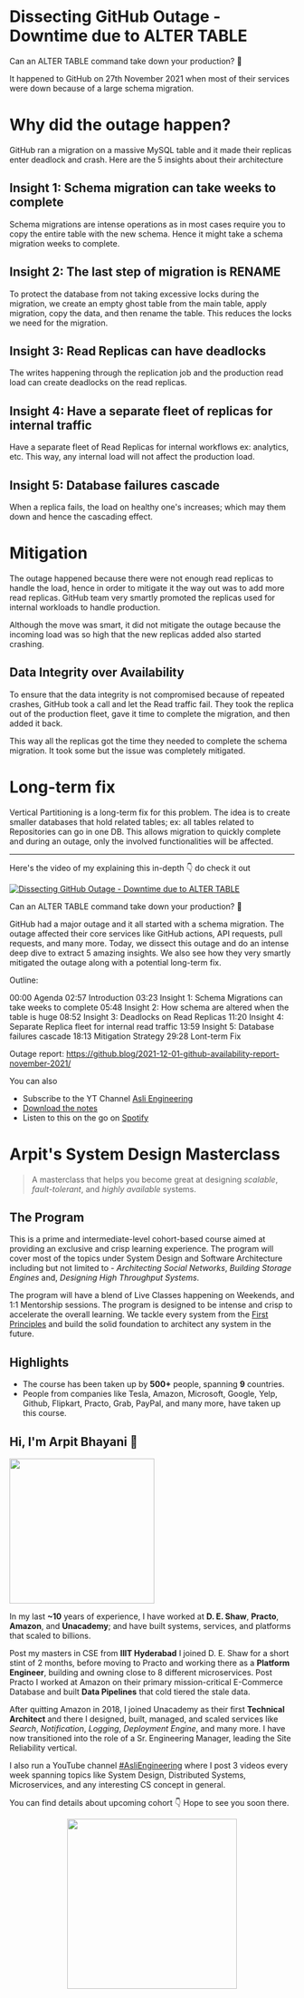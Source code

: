 Dissecting GitHub Outage - Downtime due to ALTER TABLE
===


Can an ALTER TABLE command take down your production? 🤯

It happened to GitHub on 27th November 2021 when most of their services were down because of a large schema migration.

# Why did the outage happen?

GitHub ran a migration on a massive MySQL table and it made their replicas enter deadlock and crash. Here are the 5 insights about their architecture

## Insight 1: Schema migration can take weeks to complete

Schema migrations are intense operations as in most cases require you to copy the entire table with the new schema. Hence it might take a schema migration weeks to complete.

## Insight 2: The last step of migration is RENAME

To protect the database from not taking excessive locks during the migration, we create an empty ghost table from the main table, apply migration, copy the data, and then rename the table. This reduces the locks we need for the migration.

## Insight 3: Read Replicas can have deadlocks

The writes happening through the replication job and the production read load can create deadlocks on the read replicas.

## Insight 4: Have a separate fleet of replicas for internal traffic

Have a separate fleet of Read Replicas for internal workflows ex: analytics, etc. This way, any internal load will not affect the production load.

## Insight 5: Database failures cascade

When a replica fails, the load on healthy one's increases; which may them down and hence the cascading effect.

# Mitigation

The outage happened because there were not enough read replicas to handle the load, hence in order to mitigate it the way out was to add more read replicas. GitHub team very smartly promoted the replicas used for internal workloads to handle production.

Although the move was smart, it did not mitigate the outage because the incoming load was so high that the new replicas added also started crashing.

## Data Integrity over Availability

To ensure that the data integrity is not compromised because of repeated crashes, GitHub took a call and let the Read traffic fail. They took the replica out of the production fleet, gave it time to complete the migration, and then added it back.

This way all the replicas got the time they needed to complete the schema migration. It took some but the issue was completely mitigated.

# Long-term fix

Vertical Partitioning is a long-term fix for this problem. The idea is to create smaller databases that hold related tables; ex: all tables related to Repositories can go in one DB. This allows migration to quickly complete and during an outage, only the involved functionalities will be affected.
<hr />


<p>Here's the video of my explaining this in-depth 👇‍ do check it out</p>

[![Dissecting GitHub Outage - Downtime due to ALTER TABLE](https://i.ytimg.com/vi/82Xywy74kfE/mqdefault.jpg)](https://www.youtube.com/watch?v=82Xywy74kfE)

Can an ALTER TABLE command take down your production? 🤯

GitHub had a major outage and it all started with a schema migration. The outage affected their core services like GitHub actions, API requests, pull requests, and many more. Today, we dissect this outage and do an intense deep dive to extract 5 amazing insights. We also see how they very smartly mitigated the outage along with a potential long-term fix. 

Outline:

00:00 Agenda
02:57 Introduction
03:23 Insight 1: Schema Migrations can take weeks to complete
05:48 Insight 2: How schema are altered when the table is huge
08:52 Insight 3: Deadlocks on Read Replicas
11:20 Insight 4: Separate Replica fleet for internal read traffic
13:59 Insight 5: Database failures cascade
18:13 Mitigation Strategy
29:28 Lont-term Fix

Outage report: https://github.blog/2021-12-01-github-availability-report-november-2021/

You can also
 - Subscribe to the YT Channel [Asli Engineering](https://youtube.com/c/ArpitBhayani)
 - [Download the notes](https://drive.google.com/file/d/14jdP8o2wFZYL0iFtsCbqKr3jEX0QstaY/view?usp=sharing)
 - Listen to this on the go on [Spotify](https://open.spotify.com/show/7qMoamm2iZQrsPVm6IQLoD)

# Arpit's System Design Masterclass

> A masterclass that helps you become great at designing _scalable_, _fault-tolerant_, and _highly available_ systems.

## The Program

This is a prime and intermediate-level cohort-based course aimed at providing an exclusive and crisp learning experience. The program will cover most of the topics under System Design and Software Architecture including but not limited to - _Architecting Social Networks_, _Building Storage Engines_ and, _Designing High Throughput Systems_.

The program will have a blend of Live Classes happening on Weekends, and 1:1 Mentorship sessions. The program is designed to be intense and crisp to accelerate the overall learning. We tackle every system from the [First Principles](https://en.wikipedia.org/wiki/First_principle) and build the solid foundation to architect any system in the future.


## Highlights

 - The course has been taken up by __500+__ people, spanning __9__ countries.
 - People from companies like Tesla, Amazon, Microsoft, Google, Yelp, Github, Flipkart, Practo, Grab, PayPal, and many more, have taken up this course.


## Hi, I'm Arpit Bhayani 👋

<img width="256px" src="https://arpitbhayani.me/static/img/arpit.jpg" />

In my last **~10** years of experience, I have worked at **D. E. Shaw**, **Practo**, **Amazon**, and **Unacademy**; and have built systems, services, and platforms that scaled to billions.

Post my masters in CSE from **IIIT Hyderabad** I joined D. E. Shaw for a short stint of 2 months, before moving to Practo and working there as a **Platform Engineer**, building and owning close to 8 different microservices. Post Practo I worked at Amazon on their primary mission-critical E-Commerce Database and built **Data Pipelines** that cold tiered the stale data.

After quitting Amazon in 2018, I joined Unacademy as their first **Technical Architect** and there I designed, built, managed, and scaled services like _Search_, _Notification_, _Logging_, _Deployment Engine_, and many more. I have now transitioned into the role of a Sr. Engineering Manager, leading the Site Reliability vertical.

I also run a YouTube channel [#AsliEngineering](https://www.youtube.com/c/ArpitBhayani) where I post 3 videos every week spanning topics like System Design, Distributed Systems, Microservices, and any interesting CS concept in general.

You can find details about upcoming cohort 👇‍ Hope to see you soon there.

<center>
<a target="_blank" href="https://arpitbhayani.me/masterclass">
<img src="https://user-images.githubusercontent.com/4745789/137859181-d4499cf4-ce65-4466-8b88-a078ece0f081.PNG" width="300px" />
</a>
</center>